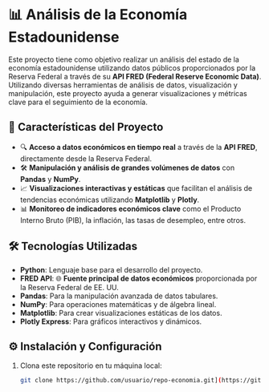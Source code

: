 # 📊 Análisis de la Economía Estadounidense

Este proyecto tiene como objetivo realizar un análisis del estado de la economía estadounidense utilizando datos públicos proporcionados por la Reserva Federal a través de su **API FRED (Federal Reserve Economic Data)**. Utilizando diversas herramientas de análisis de datos, visualización y manipulación, este proyecto ayuda a generar visualizaciones y métricas clave para el seguimiento de la economía.

## 🚀 Características del Proyecto

- 🔍 **Acceso a datos económicos en tiempo real** a través de la **API FRED**, directamente desde la Reserva Federal.
- 🛠 **Manipulación y análisis de grandes volúmenes de datos** con **Pandas** y **NumPy**.
- 📈 **Visualizaciones interactivas y estáticas** que facilitan el análisis de tendencias económicas utilizando **Matplotlib** y **Plotly**.
- 📊 **Monitoreo de indicadores económicos clave** como el Producto Interno Bruto (PIB), la inflación, las tasas de desempleo, entre otros.

## 🛠 Tecnologías Utilizadas

- **Python**: Lenguaje base para el desarrollo del proyecto.
- **FRED API**: 🌐 **Fuente principal de datos económicos** proporcionada por la Reserva Federal de EE. UU.
- **Pandas**: Para la manipulación avanzada de datos tabulares.
- **NumPy**: Para operaciones matemáticas y de álgebra lineal.
- **Matplotlib**: Para crear visualizaciones estáticas de los datos.
- **Plotly Express**: Para gráficos interactivos y dinámicos.

## ⚙️ Instalación y Configuración

1. Clona este repositorio en tu máquina local:
   ```bash
   git clone https://github.com/usuario/repo-economia.git](https://github.com/dani88i/fred_analisis.git
   

